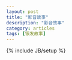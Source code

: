 ```yaml
---
layout: post
title: "影音故事"
description: "影音故事"
category: articles
tags: [银发故事]
---
```

{% include JB/setup %}

